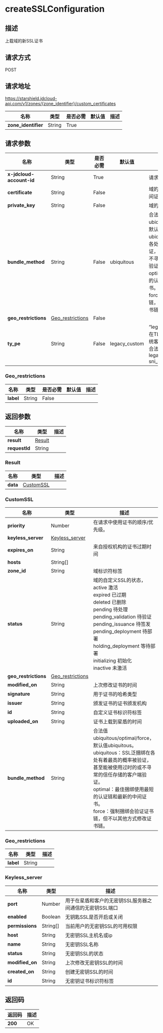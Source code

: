# createSSLConfiguration


## 描述
上载域的新SSL证书

## 请求方式
POST

## 请求地址
https://starshield.jdcloud-api.com/v1/zones/{zone_identifier}/custom_certificates

|名称|类型|是否必需|默认值|描述|
|---|---|---|---|---|
|**zone_identifier**|String|True| | |

## 请求参数
|名称|类型|是否必需|默认值|描述|
|---|---|---|---|---|
|**x-jdcloud-account-id**|String|True| |请求头：实例id|
|**certificate**|String|False| |域的SSL证书或证书以及中间证书|
|**private_key**|String|False| |域的私钥|
|**bundle_method**|String|False|ubiquitous|合法值ubiquitous/optimal/force，默认值ubiquitous。<br>ubiquitous：SSL泛捆绑在各处有着最高的概率被验证，甚至能被使用过时的或不寻常的信任存储的客户端验证。<br>optimal：最佳捆绑使用最短的认证链和最新的中间证书。<br>force：强制捆绑会验证证书链，但不以其他方式修改证书链。<br>|
|**geo_restrictions**|[Geo_restrictions](createSSLConfiguration#georestrictions)|False| | |
|**ty_pe**|String|False|legacy_custom|“legacy_custom”类型支持在TLS握手中不包含SNI的传统客户端。<br>合法值：<br>legacy_custom<br>sni_custom<br>|

### <div id="georestrictions">Geo_restrictions</div>
|名称|类型|是否必需|默认值|描述|
|---|---|---|---|---|
|**label**|String|False| | |

## 返回参数
|名称|类型|描述|
|---|---|---|
|**result**|[Result](createSSLConfiguration#result)| |
|**requestId**|String| |

### <div id="result">Result</div>
|名称|类型|描述|
|---|---|---|
|**data**|[CustomSSL](createSSLConfiguration#customssl)| |
### <div id="customssl">CustomSSL</div>
|名称|类型|描述|
|---|---|---|
|**priority**|Number|在请求中使用证书的顺序/优先级。<br>|
|**keyless_server**|[Keyless_server](createSSLConfiguration#keylessserver)| |
|**expires_on**|String|来自授权机构的证书过期时间|
|**hosts**|String[]| |
|**zone_id**|String|域标识符标签|
|**status**|String|域的自定义SSL的状态，<br>active              激活<br>expired             已过期<br>deleted             已删除<br>pending             待处理<br>pending_validation  待验证<br>pending_issuance    待签发<br>pending_deployment  待部署<br>holding_deployment  等待部署<br>initializing        初始化<br>inactive            未激活<br>|
|**geo_restrictions**|[Geo_restrictions](createSSLConfiguration#georestrictions1)| |
|**modified_on**|String|上次修改证书的时间|
|**signature**|String|用于证书的哈希类型|
|**issuer**|String|颁发证书的证书颁发机构|
|**id**|String|自定义证书标识符标签|
|**uploaded_on**|String|证书上载到星盾的时间|
|**bundle_method**|String|合法值ubiquitous/optimal/force，默认值ubiquitous。<br>ubiquitous：SSL泛捆绑在各处有着最高的概率被验证，甚至能被使用过时的或不寻常的信任存储的客户端验证。<br>optimal：最佳捆绑使用最短的认证链和最新的中间证书。<br>force：强制捆绑会验证证书链，但不以其他方式修改证书链。<br>|
### <div id="georestrictions1">Geo_restrictions</div>
|名称|类型|描述|
|---|---|---|
|**label**|String| |
### <div id="keylessserver">Keyless_server</div>
|名称|类型|描述|
|---|---|---|
|**port**|Number|用于在星盾和客户的无密钥SSL服务器之间通信的无密钥SSL端口|
|**enabled**|Boolean|无钥匙SSL是否开启或关闭|
|**permissions**|String[]|当前用户的无密钥SSL的可用权限|
|**host**|String|无密钥SSL主机名或ip|
|**name**|String|无密钥SSL名称|
|**status**|String|无密钥SSL的状态|
|**modified_on**|String|上次修改无密钥SSL的时间|
|**created_on**|String|创建无密钥SSL的时间|
|**id**|String|无密钥证书标识符标签|

## 返回码
|返回码|描述|
|---|---|
|**200**|OK|
